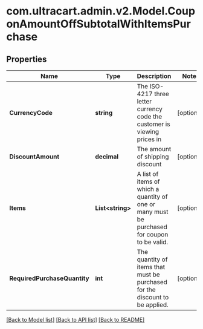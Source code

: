 
# com.ultracart.admin.v2.Model.CouponAmountOffSubtotalWithItemsPurchase

## Properties

Name | Type | Description | Notes
------------ | ------------- | ------------- | -------------
**CurrencyCode** | **string** | The ISO-4217 three letter currency code the customer is viewing prices in | [optional] 
**DiscountAmount** | **decimal** | The amount of shipping discount | [optional] 
**Items** | **List&lt;string&gt;** | A list of items of which a quantity of one or many must be purchased for coupon to be valid. | [optional] 
**RequiredPurchaseQuantity** | **int** | The quantity of items that must be purchased for the discount to be applied. | [optional] 

[[Back to Model list]](../README.md#documentation-for-models)
[[Back to API list]](../README.md#documentation-for-api-endpoints)
[[Back to README]](../README.md)

